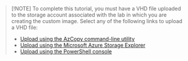 > [!NOTE] To complete this tutorial, you must have a VHD file uploaded to the storage account associated with the lab in which you are creating the custom image. Select any of the following links to upload a VHD file:
> 
> - [Upload using the AzCopy command-line utility](../articles/devtest-lab/devtest-lab-upload-vhd-using-azcopy.md)
> - [Upload using the Microsoft Azure Storage Explorer](../articles/devtest-lab/devtest-lab-upload-vhd-using-storage-explorer.md)
> - [Upload using the PowerShell console](../articles/devtest-lab/devtest-lab-upload-vhd-using-powershell.md)
